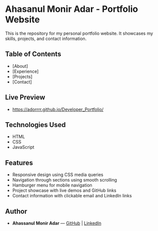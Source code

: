 

# Ahasanul Monir Adar - Portfolio Website



This is the repository for my personal portfolio website. It showcases my skills, projects, and contact information.

## Table of Contents

- [About]
- [Experience]
- [Projects]
- [Contact]


## Live Preview

- https://adorrrr.github.io/Developer_Portfolio/


## Technologies Used

- HTML
- CSS
- JavaScript

## Features

- Responsive design using CSS media queries
- Navigation through sections using smooth scrolling
- Hamburger menu for mobile navigation
- Project showcase with live demos and GitHub links
- Contact information with clickable email and LinkedIn links

## Author

- **Ahassanul Monir Adar** — [GitHub](https://github.com/adorrrr) | [LinkedIn](https://www.linkedin.com/in/ahassanul-monir-adar-8b8464274/)


